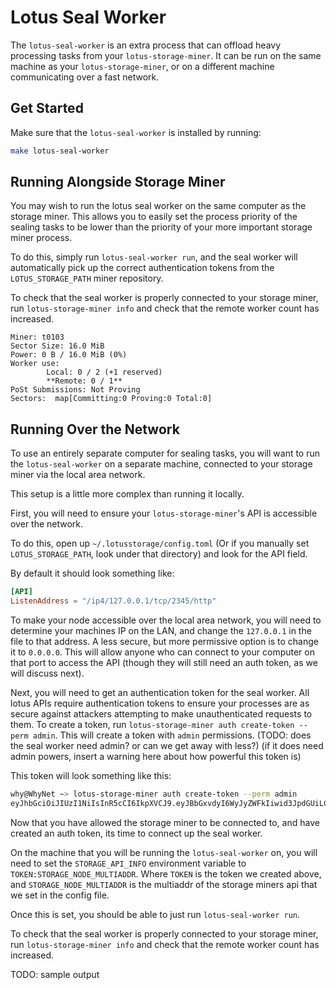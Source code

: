 # Lotus Seal Worker

The `lotus-seal-worker` is an extra process that can offload heavy processing tasks from your `lotus-storage-miner`. It can be run on the same machine as your `lotus-storage-miner`, or on a different machine communicating over a fast network.

## Get Started
Make sure that the `lotus-seal-worker` is installed by running:

```sh
make lotus-seal-worker
```

## Running Alongside Storage Miner
You may wish to run the lotus seal worker on the same computer as the storage miner. This allows you to easily set the process priority of the sealing tasks to be lower than the priority of your more important storage miner process.

To do this, simply run `lotus-seal-worker run`, and the seal worker will automatically pick up the correct authentication tokens from the `LOTUS_STORAGE_PATH` miner repository.

To check that the seal worker is properly connected to your storage miner, run `lotus-storage-miner info` and check that the remote worker count has increased.

```
Miner: t0103
Sector Size: 16.0 MiB
Power: 0 B / 16.0 MiB (0%)
Worker use:
        Local: 0 / 2 (+1 reserved)
        **Remote: 0 / 1**
PoSt Submissions: Not Proving
Sectors:  map[Committing:0 Proving:0 Total:0]
```

## Running Over the Network
To use an entirely separate computer for sealing tasks, you will want to run the `lotus-seal-worker` on a separate machine, connected to your storage miner via the local area network.

This setup is a little more complex than running it locally.

First, you will need to ensure your `lotus-storage-miner`'s API is accessible over the network.

To do this, open up `~/.lotusstorage/config.toml` (Or if you manually set `LOTUS_STORAGE_PATH`, look under that directory) and look for the API field.

By default it should look something like:
```toml
[API]
ListenAddress = "/ip4/127.0.0.1/tcp/2345/http"
```

To make your node accessible over the local area network, you will need to determine your machines IP on the LAN, and change the `127.0.0.1` in the file to that address. A less secure, but more permissive option is to change it to `0.0.0.0`. This will allow anyone who can connect to your computer on that port to access the API (though they will still need an auth token, as we will discuss next).

Next, you will need to get an authentication token for the seal worker. All lotus APIs require authentication tokens to ensure your processes are as secure against attackers attempting to make unauthenticated requests to them. To create a token, run `lotus-storage-miner auth create-token --perm admin`. This will create a token with `admin` permissions. (TODO: does the seal worker need admin? or can we get away with less?) (if it does need admin powers, insert a warning here about how powerful this token is)

This token will look something like this:
```sh
why@WhyNet ~> lotus-storage-miner auth create-token --perm admin
eyJhbGciOiJIUzI1NiIsInR5cCI6IkpXVCJ9.eyJBbGxvdyI6WyJyZWFkIiwid3JpdGUiLCJzaWduIiwiYWRtaW4iXX0.KWWdh1jOVP_5YMAp8x5wNomFGgKS75ucOtj1ah5iP7k
```

Now that you have allowed the storage miner to be connected to, and have created an auth token, its time to connect up the seal worker.

On the machine that you will be running the `lotus-seal-worker` on, you will need to set the `STORAGE_API_INFO` environment variable to `TOKEN:STORAGE_NODE_MULTIADDR`. Where `TOKEN` is the token we created above, and `STORAGE_NODE_MULTIADDR` is the multiaddr of the storage miners api that we set in the config file.

Once this is set, you should be able to just run `lotus-seal-worker run`.

To check that the seal worker is properly connected to your storage miner, run `lotus-storage-miner info` and check that the remote worker count has increased.

TODO: sample output
